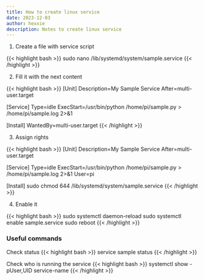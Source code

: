 ```yaml
---
title: How to create linux service
date: 2023-12-03
author: hexxie
description: Notes to create linux service
---
```


1. Create a file with service script

{{< highlight bash >}}
sudo nano /lib/systemd/system/sample.service
{{< /highlight >}}

2. Fill it with the next content

{{< highlight bash >}}
 [Unit]
 Description=My Sample Service
 After=multi-user.target

 [Service]
 Type=idle
 ExecStart=/usr/bin/python /home/pi/sample.py > /home/pi/sample.log 2>&1

 [Install]
 WantedBy=multi-user.target
{{< /highlight >}}

3. Assign rights

{{< highlight bash >}}
 [Unit]
 Description=My Sample Service
 After=multi-user.target

 [Service]
 Type=idle
 ExecStart=/usr/bin/python /home/pi/sample.py > /home/pi/sample.log 2>&1
 User=pi

 [Install]
sudo chmod 644 /lib/systemd/system/sample.service
{{< /highlight >}}

4. Enable it

{{< highlight bash >}}
sudo systemctl daemon-reload
sudo systemctl enable sample.service
sudo reboot
{{< /highlight >}}

### Useful commands

Check status
{{< highlight bash >}}
service sample status
{{< /highlight >}}


Check who is running the service
{{< highlight bash >}}
systemctl show -pUser,UID service-name
{{< /highlight >}}